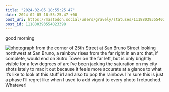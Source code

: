 ```yaml
---
title: "2024-02-05 18:55:25.47"
date: 2024-02-05 18:55:25.47 +00
post_uri: https://mastodon.social/users/gravely/statuses/111880393554023398
post_id: 111880393554023398
---
```

good morning


![photograph from the corner of 25th Street at San Bruno Street looking northwest at San Bruno, a rainbow rises from the far right in an arc that, if complete, would end on Sutro Tower on the far left, but is only brightly visible for a few degrees of arcI’ve been jacking the saturation on my city shots lately to max it out because it feels more accurate at a glance to what it’s like to look at this stuff irl and also to pop the rainbow. I’m sure this is just a phase I’ll regret like when I used to add vigent to every photo I retouched. Whatever!](/images/111880393291691275.jpeg)

